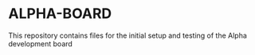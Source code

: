 # ALPHA-BOARD
This repository contains files for the initial setup and testing of the Alpha development board

